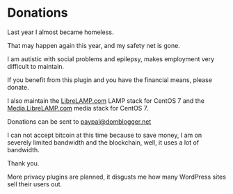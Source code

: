 Donations
=========

Last year I almost became homeless.

That may happen again this year, and my safety net is gone.

I am autistic with social problems and epilepsy, makes employment very
difficult to maintain.

If you benefit from this plugin and you have the financial means, please
donate.

I also maintain the [LibreLAMP.com](https://librelamp.com/) LAMP stack for
CentOS 7 and the [Media.LibreLAMP.com](https://media.librelamp.com/) media
stack for CentOS 7.

Donations can be sent to paypal@domblogger.net

I can not accept bitcoin at this time because to save money, I am on severely
limited bandwidth and the blockchain, well, it uses a lot of bandwidth.

Thank you.

More privacy plugins are planned, it disgusts me how many WordPress sites sell
their users out.